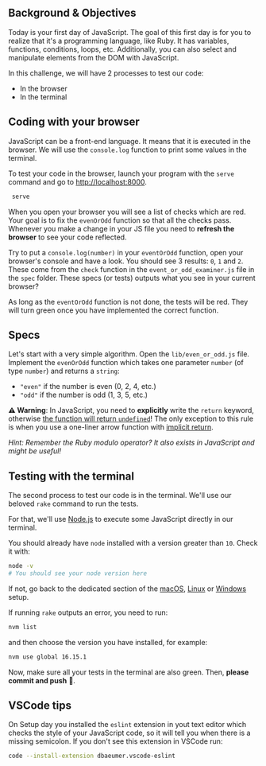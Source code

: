 ## Background & Objectives

Today is your first day of JavaScript. The goal of this first day is for you to realize that it's a programming language, like Ruby. It has variables, functions, conditions, loops, etc. Additionally, you can also select and manipulate elements from the DOM with JavaScript.

In this challenge, we will have 2 processes to test our code:
- In the browser
- In the terminal

## Coding with your browser

JavaScript can be a front-end language. It means that it is executed in the browser. We will use the `console.log` function to print some values in the terminal.

To test your code in the browser, launch your program with the `serve` command and go to [http://localhost:8000](http://localhost:8000).

```bash
 serve
```

When you open your browser you will see a list of checks which are red. Your goal is to fix the `evenOrOdd` function so that all the checks pass. Whenever you make a change in your JS file you need to **refresh the browser** to see your code reflected.

Try to put a `console.log(number)` in your `eventOrOdd` function, open your browser's console and have a look. You should see 3 results: `0`, `1` and `2`. These come from the `check` function in the `event_or_odd_examiner.js` file in the `spec` folder. These specs (or tests) outputs what you see in your current browser?

As long as the `eventOrOdd` function is not done, the tests will be red. They will turn green once you have implemented the correct function.

## Specs

Let's start with a very simple algorithm. Open the `lib/even_or_odd.js` file. Implement the `evenOrOdd` function which takes one parameter `number` (of type `number`) and returns a `string`:

- `"even"` if the number is even (0, 2, 4, etc.)
- `"odd"` if the number is odd (1, 3, 5, etc.)

**⚠️ Warning**: In JavaScript, you need to **explicitly** write the `return` keyword, otherwise [the function will return `undefined`](https://developer.mozilla.org/en-US/docs/Web/JavaScript/Reference/Statements/return#Syntax)! The only exception to this rule is when you use a one-liner arrow function with [implicit return](https://developer.mozilla.org/en-US/docs/Web/JavaScript/Reference/Functions/Arrow_functions#Function_body).

 _Hint: Remember the Ruby modulo operator? It also exists in JavaScript and might be useful!_

## Testing with the terminal

The second process to test our code is in the terminal. We'll use our beloved `rake` command to run the tests.

For that, we'll use [Node.js](https://nodejs.org/en/) to execute some JavaScript directly in our terminal.

You should already have `node` installed with a version greater than `10`. Check it with:

```bash
node -v
# You should see your node version here
```

If not, go back to the dedicated section of the [macOS](https://github.com/lewagon/setup/blob/master/macos.md#nodejs), [Linux](https://github.com/lewagon/setup/blob/master/ubuntu.md#nodejs) or [Windows](https://github.com/lewagon/setup/blob/master/windows.md#nodejs) setup.

If running `rake` outputs an error, you need to run:
```bash
nvm list
```
and then choose the version you have installed, for example:
```bash
nvm use global 16.15.1
```

Now, make sure all your tests in the terminal are also green. Then, **please commit and push** 🙏.

## VSCode tips

On Setup day you installed  the `eslint` extension in yout text editor which checks the style of your JavaScript code, so it will tell you when there is a missing semicolon. If you don't see this extension in VSCode run:

```bash
code --install-extension dbaeumer.vscode-eslint
```
